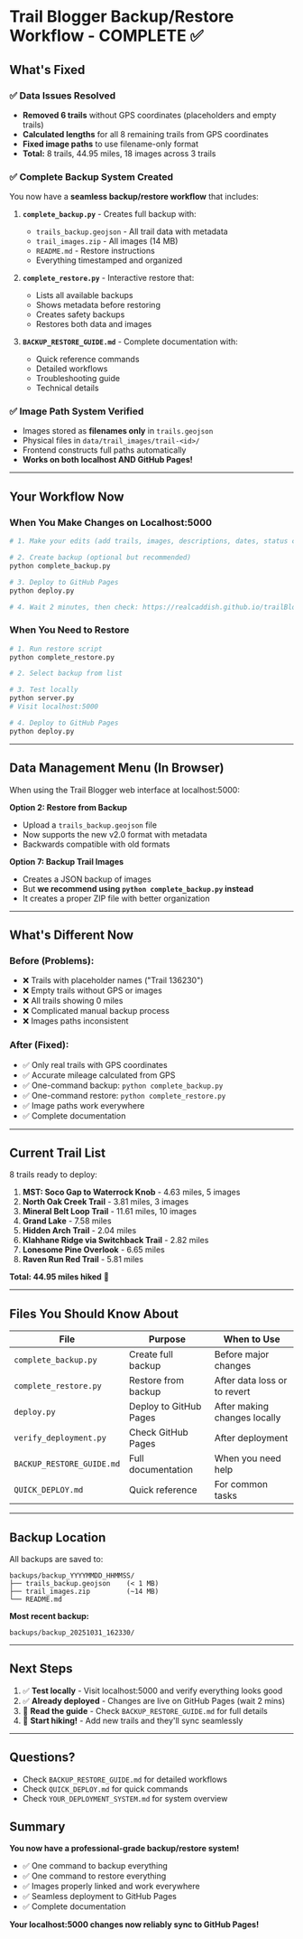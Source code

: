 # Trail Blogger Backup/Restore Workflow - COMPLETE ✅

## What's Fixed

### ✅ Data Issues Resolved
- **Removed 6 trails** without GPS coordinates (placeholders and empty trails)
- **Calculated lengths** for all 8 remaining trails from GPS coordinates
- **Fixed image paths** to use filename-only format
- **Total:** 8 trails, 44.95 miles, 18 images across 3 trails

### ✅ Complete Backup System Created
You now have a **seamless backup/restore workflow** that includes:

1. **`complete_backup.py`** - Creates full backup with:
   - `trails_backup.geojson` - All trail data with metadata
   - `trail_images.zip` - All images (14 MB)
   - `README.md` - Restore instructions
   - Everything timestamped and organized

2. **`complete_restore.py`** - Interactive restore that:
   - Lists all available backups
   - Shows metadata before restoring
   - Creates safety backups
   - Restores both data and images

3. **`BACKUP_RESTORE_GUIDE.md`** - Complete documentation with:
   - Quick reference commands
   - Detailed workflows
   - Troubleshooting guide
   - Technical details

### ✅ Image Path System Verified
- Images stored as **filenames only** in `trails.geojson`
- Physical files in `data/trail_images/trail-<id>/`
- Frontend constructs full paths automatically
- **Works on both localhost AND GitHub Pages!**

---

## Your Workflow Now

### When You Make Changes on Localhost:5000

```bash
# 1. Make your edits (add trails, images, descriptions, dates, status changes)

# 2. Create backup (optional but recommended)
python complete_backup.py

# 3. Deploy to GitHub Pages
python deploy.py

# 4. Wait 2 minutes, then check: https://realcaddish.github.io/trailBlogger/
```

### When You Need to Restore

```bash
# 1. Run restore script
python complete_restore.py

# 2. Select backup from list

# 3. Test locally
python server.py
# Visit localhost:5000

# 4. Deploy to GitHub Pages
python deploy.py
```

---

## Data Management Menu (In Browser)

When using the Trail Blogger web interface at localhost:5000:

**Option 2: Restore from Backup**
- Upload a `trails_backup.geojson` file
- Now supports the new v2.0 format with metadata
- Backwards compatible with old formats

**Option 7: Backup Trail Images**
- Creates a JSON backup of images
- But **we recommend using `python complete_backup.py` instead**
- It creates a proper ZIP file with better organization

---

## What's Different Now

### Before (Problems):
- ❌ Trails with placeholder names ("Trail 136230")
- ❌ Empty trails without GPS or images
- ❌ All trails showing 0 miles
- ❌ Complicated manual backup process
- ❌ Images paths inconsistent

### After (Fixed):
- ✅ Only real trails with GPS coordinates
- ✅ Accurate mileage calculated from GPS
- ✅ One-command backup: `python complete_backup.py`
- ✅ One-command restore: `python complete_restore.py`
- ✅ Image paths work everywhere
- ✅ Complete documentation

---

## Current Trail List

8 trails ready to deploy:

1. **MST: Soco Gap to Waterrock Knob** - 4.63 miles, 5 images
2. **North Oak Creek Trail** - 3.81 miles, 3 images
3. **Mineral Belt Loop Trail** - 11.61 miles, 10 images
4. **Grand Lake** - 7.58 miles
5. **Hidden Arch Trail** - 2.04 miles
6. **Klahhane Ridge via Switchback Trail** - 2.82 miles
7. **Lonesome Pine Overlook** - 6.65 miles
8. **Raven Run Red Trail** - 5.81 miles

**Total: 44.95 miles hiked** 🎉

---

## Files You Should Know About

| File | Purpose | When to Use |
|------|---------|-------------|
| `complete_backup.py` | Create full backup | Before major changes |
| `complete_restore.py` | Restore from backup | After data loss or to revert |
| `deploy.py` | Deploy to GitHub Pages | After making changes locally |
| `verify_deployment.py` | Check GitHub Pages | After deployment |
| `BACKUP_RESTORE_GUIDE.md` | Full documentation | When you need help |
| `QUICK_DEPLOY.md` | Quick reference | For common tasks |

---

## Backup Location

All backups are saved to:
```
backups/backup_YYYYMMDD_HHMMSS/
├── trails_backup.geojson    (< 1 MB)
├── trail_images.zip         (~14 MB)
└── README.md
```

**Most recent backup:**
```
backups/backup_20251031_162330/
```

---

## Next Steps

1. ✅ **Test locally** - Visit localhost:5000 and verify everything looks good
2. ✅ **Already deployed** - Changes are live on GitHub Pages (wait 2 mins)
3. 📝 **Read the guide** - Check `BACKUP_RESTORE_GUIDE.md` for full details
4. 🎯 **Start hiking!** - Add new trails and they'll sync seamlessly

---

## Questions?

- Check `BACKUP_RESTORE_GUIDE.md` for detailed workflows
- Check `QUICK_DEPLOY.md` for quick commands
- Check `YOUR_DEPLOYMENT_SYSTEM.md` for system overview

## Summary

**You now have a professional-grade backup/restore system!**

- ✅ One command to backup everything
- ✅ One command to restore everything
- ✅ Images properly linked and work everywhere
- ✅ Seamless deployment to GitHub Pages
- ✅ Complete documentation

**Your localhost:5000 changes now reliably sync to GitHub Pages!**

